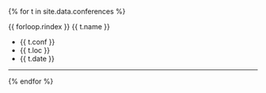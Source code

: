 {% for t in site.data.conferences %}

{{ forloop.rindex  }} {{ t.name }} 
* {{ t.conf }} 
* {{ t.loc }} 
* {{ t.date }}   

--- 
{% endfor %}

